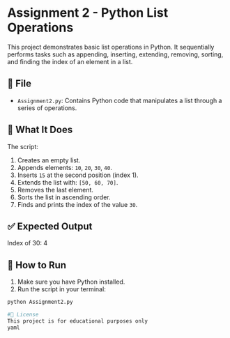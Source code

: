 # Assignment 2 - Python List Operations

This project demonstrates basic list operations in Python. It sequentially performs tasks such as appending, inserting, extending, removing, sorting, and finding the index of an element in a list.

## 📁 File

- `Assignment2.py`: Contains Python code that manipulates a list through a series of operations.

## 🧠 What It Does

The script:
1. Creates an empty list.
2. Appends elements: `10`, `20`, `30`, `40`.
3. Inserts `15` at the second position (index 1).
4. Extends the list with: `[50, 60, 70]`.
5. Removes the last element.
6. Sorts the list in ascending order.
7. Finds and prints the index of the value `30`.

## ✅ Expected Output

Index of 30: 4


## 🚀 How to Run

1. Make sure you have Python installed.
2. Run the script in your terminal:

```bash
python Assignment2.py

#📜 License
This project is for educational purposes only
yaml
